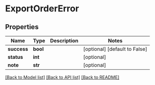 # ExportOrderError

## Properties
Name | Type | Description | Notes
------------ | ------------- | ------------- | -------------
**success** | **bool** |  | [optional] [default to False]
**status** | **int** |  | [optional] 
**note** | **str** |  | [optional] 

[[Back to Model list]](../README.md#documentation-for-models) [[Back to API list]](../README.md#documentation-for-api-endpoints) [[Back to README]](../README.md)

